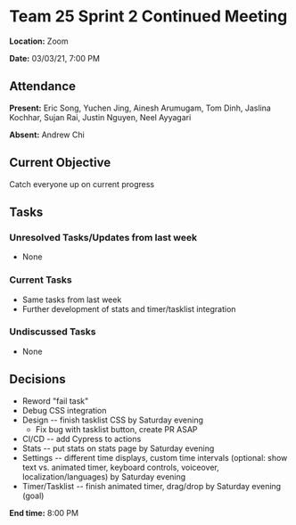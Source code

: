 # Team 25 Sprint 2 Continued Meeting

**Location:** Zoom

**Date:** 03/03/21, 7:00 PM

## Attendance

**Present:** Eric Song, Yuchen Jing, Ainesh Arumugam, Tom Dinh, Jaslina Kochhar, Sujan Rai, Justin Nguyen, Neel Ayyagari

**Absent:** Andrew Chi

## Current Objective
Catch everyone up on current progress

## Tasks

### Unresolved Tasks/Updates from last week
* None

### Current Tasks
* Same tasks from last week
* Further development of stats and timer/tasklist integration

### Undiscussed Tasks
* None

## Decisions
* Reword "fail task"
* Debug CSS integration
* Design -- finish tasklist CSS by Saturday evening
  * Fix bug with tasklist button, create PR ASAP
* CI/CD -- add Cypress to actions
* Stats -- put stats on stats page by Saturday evening
* Settings -- different time displays, custom time intervals (optional: show text vs. animated timer, keyboard controls, voiceover, localization/languages) by Saturday evening
* Timer/Tasklist -- finish animated timer, drag/drop by Saturday evening (goal)

**End time:** 8:00 PM
